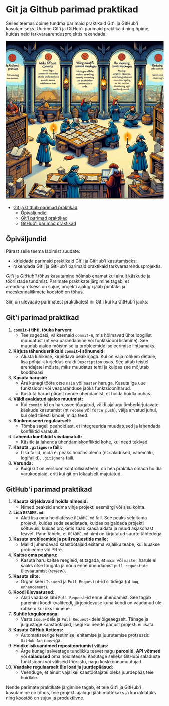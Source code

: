 # Git ja Github parimad praktikad

Selles teemas õpime tundma parimaid praktikaid Git'i ja GitHub'i kasutamiseks. Uurime Git'i ja GitHub'i parimaid praktikaid ning õpime, kuidas neid tarkvaraarendusprojektis rakendada.

![Git-i parimad praktikad](Git-Best-Practices.webp)

- [Git ja Github parimad praktikad](#git-ja-github-parimad-praktikad)
  - [Õpiväljundid](#õpiväljundid)
  - [Git'i parimad praktikad](#giti-parimad-praktikad)
  - [GitHub'i parimad praktikad](#githubi-parimad-praktikad)

## Õpiväljundid

Pärast selle teema läbimist suudate:

- kirjeldada parimaid praktikaid Git'i ja GitHub'i kasutamiseks;
- rakendada Git'i ja GitHub'i parimaid praktikaid tarkvaraarendusprojektis.

*Git'i* ja *GitHub'i* tõhus kasutamine hõlmab enamat kui ainult käskude ja tööriistade tundmist. Parimate praktikate järgimine tagab, et arendusprotsess on sujuv, projekti ajalugu jääb puhtaks ja meeskonnaliikmete koostöö on tõhus.

Siin on ülevaade parimatest praktikatest nii Git'i kui ka GitHub'i jaoks:

## Git'i parimad praktikad

1. **`commit`-i tihti, tõuka harvem:**
   - Tee sagedasi, väiksemaid `commit`-e, mis hõlmavad ühte loogilist muudatust (nt vea parandamine või funktsiooni lisamine). See muudab ajaloo mõistmise ja probleemide isoleerimise lihtsamaks.
2. **Kirjuta tähendusrikkaid `commit`-i sõnumeid:**
   - Alusta lühikese, kirjeldava pealkirjaga. Kui on vaja rohkem detaile, lisa põhjalik kirjeldus eraldi `Description` osas. See aitab teistel arendajatel mõista, miks muudatus tehti ja kuidas see mõjutab koodibaasi
3. **Kasuta harusid:**
   - Ära kunagi tööta otse `main` või `master` haruga. Kasuta iga uue funktsiooni või veaparanduse jaoks funktsiooniharud.
   - Kustuta harud pärast nende ühendamist, et hoida hoidla puhas.
4. **Väldi avaldatud ajaloo muutmist:**
   - Kui `commit`-id on harussee tõugatud, väldi ajalugu ümberkirjutavate käskude kasutamist (nt `rebase` või `force push`), välja arvatud juhul, kui oled täiesti kindel, mida teed.
5. **Sünkroniseeri regulaarselt:**
   - Tõmba sageli peahoidlast, et integreerida muudatused ja lahendada konfliktid varakult.
6. **Lahenda konfliktid viivitamatult:**
   - Käsitle ja lahenda ühendamiskonfliktid kohe, kui need tekivad.
7. **Kasuta `.gitignore` faili:**
   - Lisa failid, mida ei peaks hoidlas olema (nt saladused, vahemälu, logifailid), `.gitignore` faili.
8. **Varunda:**
   - Kuigi Git on versioonikontrollisüsteem, on hea praktika omada hoidla varukoopiaid, eriti kui git on lokaalselt majutatud.

## GitHub'i parimad praktikad

1. **Kasuta kirjeldavaid hoidla nimesid:**
   - Nimed peaksid andma vihje projekti eesmärgi või sisu kohta.
2. **Lisa `README.md`:**
   - Alati lisa oma hoidlatesse `README.md` fail. See peaks selgitama projekti, kuidas seda seadistada, kuidas paigaldada projekti sõltuvusi, kuidas projketis saab kaasa aidata ja muud asjakohast teavet. Pane tähele, et `README.md` nimi on kirjutatud suurte tähtedega.
3. **Kasuta probleemide ja pull requestide malle:**
   - Mallid juhendavad kaastöötajaid esitama vajaliku teabe, kui luuakse probleeme või PR-e.
4. **Kaitse oma peaharu:**
   - Kasuta haru kaitse reegleid, et tagada, et `main` või `master` harule ei saaks otse tõugata ja nõua enne ühendamist `pull requestide` ülevaatamist (*review*).
5. **Kasuta silte:**
   - Organiseeri `Issue`-d ja `Pull Requestid`-id siltidega (nt `bug`, `enhancement`).
6. **Koodi ülevaatused:**
   - Alati vaadake läbi `Pull Request`-id enne ühendamist. See tagab paremini koodi kvaliteedi, järjepidevuse kuna koodi on vaadanud üle rohkem kui üks inimene.
7. **Suhtle kogukonnaga:**
   - Vasta `Issue`-dele ja `Pull Request`-idele õigeaegselt. Tänage ja julgustage kaastöötajaid, isegi kui nende panust projekti ei lisata.
8. **Kasuta GitHub Actions:**
   - Automatiseerige testimise, ehitamise ja juurutamise protsessid `GitHub Actions`-iga.
9. **Hoidke isikuandmed repositooriumist väljas:**
   - Ärge kunagi salvestage tundlikku teavet nagu **paroolid**, **API võtmed** või **saladused** oma hoidlatesse. Kasutage selleks GitHubi saladuste funktsiooni või väliseid tööriistu, nagu keskkonnamuutujad.
10. **Vaadake regulaarselt üle load ja juurdepääsud:**
     - Veenduge, et ainult vajalikel kaastöötajatel oleks juurdepääs teie hoidlale.

Nende parimate praktikate järgimine tagab, et teie Git'i ja GitHub'i kasutamine on tõhus, teie projekti ajalugu jääb mõttekaks ja korraldatuks ning koostöö on sujuv ja produktiivne.
